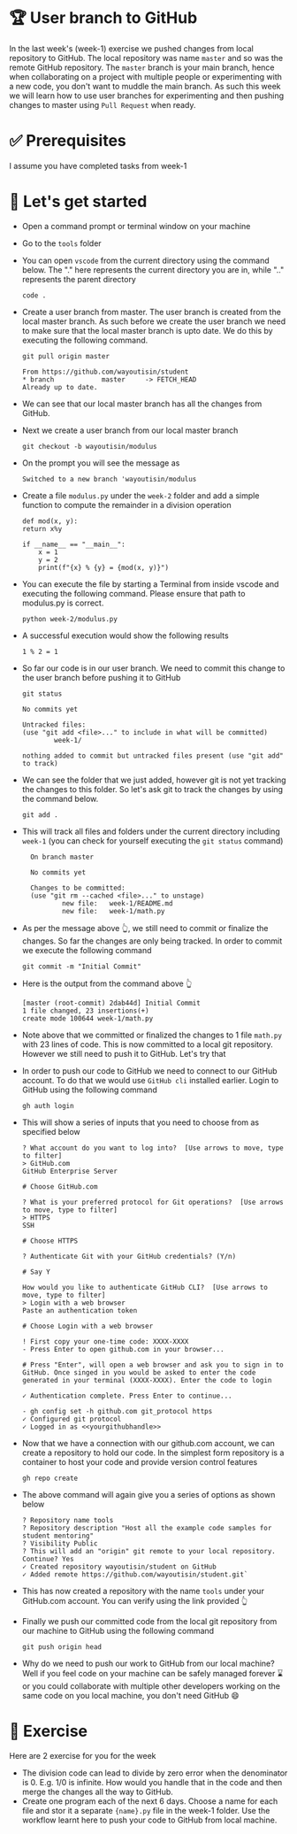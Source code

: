 # 🏆 User branch to GitHub
In the last week's (week-1) exercise we pushed changes from local repository to GitHub. The local repository was name `master` and so was the remote GitHub repository. The `master` branch is your main branch, hence when collaborating on a project with multiple people or experimenting with a new code, you don't want to muddle the main branch. As such this week we will learn how to use user branches for experimenting and then pushing changes to master using `Pull Request` when ready. 

# ✅ Prerequisites
I assume you have completed tasks from week-1

# 🤸 Let's get started
- Open a command prompt or terminal window on your machine 
- Go to the `tools` folder
- You can open `vscode` from the current directory using the command below. The "." here represents the current directory you are in, while ".." represents the parent directory

    ```
    code .
    ```
- Create a user branch from master. The user branch is created from the local master branch. As such before we create the user branch we need to make sure that the local master branch is upto date. We do this by executing the following command.
    ```
    git pull origin master
    ```
    ```
    From https://github.com/wayoutisin/student
    * branch            master     -> FETCH_HEAD
    Already up to date.
    ```
- We can see that our local master branch has all the changes from GitHub.
- Next we create a user branch from our local master branch
    ```
    git checkout -b wayoutisin/modulus
    ```
- On the prompt you will see the message as 
    ```
    Switched to a new branch 'wayoutisin/modulus
    ```
- Create a file `modulus.py` under the `week-2` folder and add a simple function to compute the remainder in a division operation
    ```
    def mod(x, y):
    return x%y

    if __name__ == "__main__":
        x = 1
        y = 2
        print(f"{x} % {y} = {mod(x, y)}")
    ```
-  You can execute the file by starting a Terminal from inside vscode and executing the following command. Please ensure that path to modulus.py is correct.
    ```
    python week-2/modulus.py
    ```
- A successful execution would show the following results
    ```
    1 % 2 = 1
    ```
- So far our code is in our user branch. We need to commit this change to the user branch before pushing it to GitHub

    ```
    git status
    ```
    ```
    No commits yet

    Untracked files:
    (use "git add <file>..." to include in what will be committed)
            week-1/

    nothing added to commit but untracked files present (use "git add" to track)
    ```

- We can see the folder that we just added, however git is not yet tracking the changes to this folder. So let's ask git to track the changes by using the command below.
  ```
  git add .
  ```
- This will track all files and folders under the current directory including `week-1` (you can check for yourself executing the `git status` command)
  ```
    On branch master

    No commits yet

    Changes to be committed:
    (use "git rm --cached <file>..." to unstage)
            new file:   week-1/README.md
            new file:   week-1/math.py  
  ```
- As per the message above 👆, we still need to commit or finalize the changes. So far the changes are only being tracked. In order to commit we execute the following command 
    ```
    git commit -m "Initial Commit"
    ```
- Here is the output from the command above 👆
    ```
    [master (root-commit) 2dab44d] Initial Commit
    1 file changed, 23 insertions(+)
    create mode 100644 week-1/math.py
    ```
- Note above that we committed or finalized the changes to 1 file `math.py` with 23 lines of code. This is now committed to a local git repository. However we still need to push it to GitHub. Let's try that
- In order to push our code to GitHub we need to connect to our GitHub account. To do that we would use `GitHub cli` installed earlier. Login to GitHub using the following command 

    ```
    gh auth login
    ```
- This will show a series of inputs that you need to choose from as specified below
    ```
    ? What account do you want to log into?  [Use arrows to move, type to filter]
    > GitHub.com
    GitHub Enterprise Server

    # Choose GitHub.com

    ? What is your preferred protocol for Git operations?  [Use arrows to move, type to filter]
    > HTTPS
    SSH

    # Choose HTTPS

    ? Authenticate Git with your GitHub credentials? (Y/n)

    # Say Y

    How would you like to authenticate GitHub CLI?  [Use arrows to move, type to filter]
    > Login with a web browser
    Paste an authentication token

    # Choose Login with a web browser

    ! First copy your one-time code: XXXX-XXXX
    - Press Enter to open github.com in your browser... 

    # Press "Enter", will open a web browser and ask you to sign in to GitHub. Once singed in you would be asked to enter the code generated in your terminal (XXXX-XXXX). Enter the code to login

    ✓ Authentication complete. Press Enter to continue...

    - gh config set -h github.com git_protocol https
    ✓ Configured git protocol
    ✓ Logged in as <<yourgithubhandle>>
    ```
- Now that we have a connection with our github.com account, we can create a repository to hold our code. In the simplest form repository is a container to host your code and provide version control features
    ```
    gh repo create
    ```
-  The above command will again give you a series of options as shown below
    ```
    ? Repository name tools
    ? Repository description "Host all the example code samples for student mentoring"
    ? Visibility Public
    ? This will add an "origin" git remote to your local repository. Continue? Yes
    ✓ Created repository wayoutisin/student on GitHub
    ✓ Added remote https://github.com/wayoutisin/student.git`
    ```
-  This has now created a repository with the name `tools` under your GitHub.com account. You can verify using the link provided 👆
-  Finally we push our committed code from the local git repository from our machine to GitHub using the following command
    ```
    git push origin head
    ```
-  Why do we need to push our work to GitHub from our local machine? Well if you feel code on your machine can be safely managed forever ⌛ or you could collaborate with multiple other developers working on the same code on you local machine, you don't need GitHub 😄

# 🤔 Exercise
Here are 2 exercise for you for the week 
- The division code can lead to divide by zero error when the denominator is 0. E.g. 1/0 is infinite. How would you handle that in the code and then merge the changes all the way to GitHub.
- Create one program each of the next 6 days. Choose a name for each file and stor it a separate `{name}.py` file in the week-1 folder. Use the workflow learnt here to push your code to GitHub from local machine. 